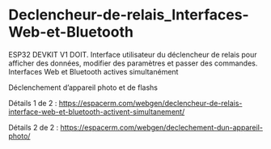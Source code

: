 # Declencheur-de-relais_Interfaces-Web-et-Bluetooth
ESP32 DEVKIT V1 DOIT. Interface utilisateur du déclencheur de relais pour afficher des données, modifier des paramètres et passer des commandes. 
Interfaces Web et Bluetooth actives simultanément

Déclenchement d’appareil photo et de flashs

Détails 1 de 2 : https://espacerm.com/webgen/declencheur-de-relais-interface-web-et-bluetooth-activent-simultanement/

Détails 2 de 2 : https://espacerm.com/webgen/declechement-dun-appareil-photo/
